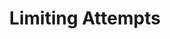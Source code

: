 ---
title: Limiting Attempts
redirect_to: https://ucfopen.github.io/Obojobo-Docs/releases/v3.3.2/authors/how_to_limit_attempts
---